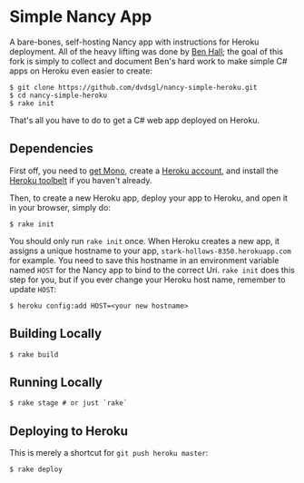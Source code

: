 # Simple Nancy App

A bare-bones, self-hosting Nancy app with instructions for Heroku deployment.
All of the heavy lifting was done by [Ben Hall](https://github.com/BenHall); the
goal of this fork is simply to collect and document Ben's hard work to make
simple C# apps on Heroku even easier to create:

```shell
$ git clone https://github.com/dvdsgl/nancy-simple-heroku.git
$ cd nancy-simple-heroku
$ rake init
```

That's all you have to do to get a C# web app deployed on Heroku.

## Dependencies

First off, you need to [get Mono](http://www.go-mono.com/mono-downloads/download.html),
create a [Heroku account](https://api.heroku.com/signup),
and install the [Heroku toolbelt](https://toolbelt.heroku.com/) if you haven't already.

Then, to create a new Heroku app, deploy your app to Heroku, and open it in
your browser, simply do:

```shell
$ rake init
```

You should only run `rake init` once.  When Heroku creates a new app, it
assigns a unique hostname to your app,
`stark-hollows-8350.herokuapp.com` for example.  You need to save this
hostname in an environment variable named `HOST` for the Nancy app to
bind to the correct Uri. `rake init` does this step for you, but if you
ever change your Heroku host name, remember to update `HOST`:

```shell
$ heroku config:add HOST=<your new hostname>
```

## Building Locally

```shell
$ rake build
```

## Running Locally

```shell
$ rake stage # or just `rake`
```

## Deploying to Heroku

This is merely a shortcut for `git push heroku master`:

```shell
$ rake deploy
```
